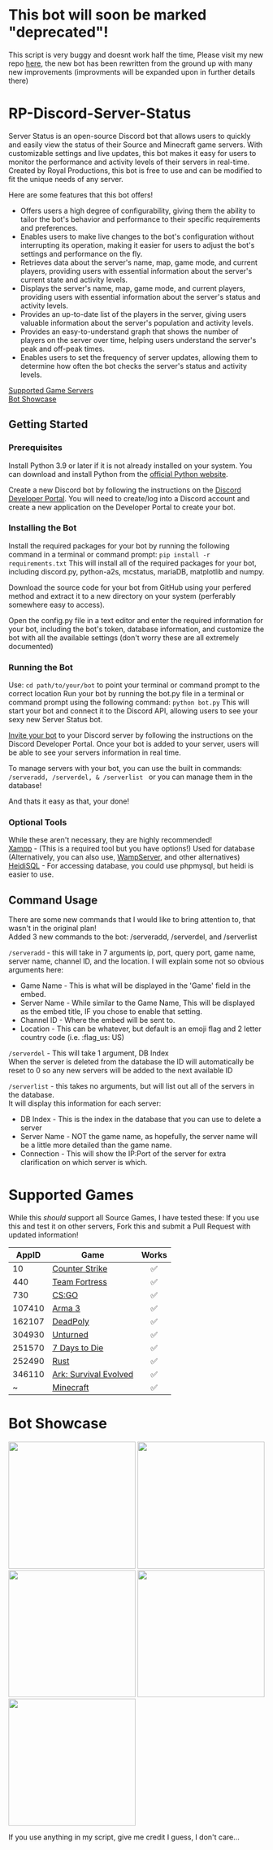 # This bot will soon be marked "deprecated"!
This script is very buggy and doesnt work half the time, Please visit my new repo [here](https://github.com/ihasTaco/ServerQuery), the new bot has been rewritten from the ground up with many new improvements (improvments will be expanded upon in further details there)

# RP-Discord-Server-Status

Server Status is an open-source Discord bot that allows users to quickly and easily view the status of their Source and Minecraft game servers. With customizable settings and live updates, this bot makes it easy for users to monitor the performance and activity levels of their servers in real-time. Created by Royal Productions, this bot is free to use and can be modified to fit the unique needs of any server.

Here are some features that this bot offers!
 - Offers users a high degree of configurability, giving them the ability to tailor the bot's behavior and performance to their specific requirements and preferences.
 - Enables users to make live changes to the bot's configuration without interrupting its operation, making it easier for users to adjust the bot's settings and performance on the fly.
 - Retrieves data about the server's name, map, game mode, and current players, providing users with essential information about the server's current state and activity levels.
 - Displays the server's name, map, game mode, and current players, providing users with essential information about the server's status and activity levels.
 - Provides an up-to-date list of the players in the server, giving users valuable information about the server's population and activity levels.
 - Provides an easy-to-understand graph that shows the number of players on the server over time, helping users understand the server's peak and off-peak times.
 - Enables users to set the frequency of server updates, allowing them to determine how often the bot checks the server's status and activity levels.

[Supported Game Servers](https://github.com/ihasTaco/RP-Discord-Server-Status#supported-games)<br>
[Bot Showcase](https://github.com/ihasTaco/RP-Discord-Server-Status#bot-showcase)

## Getting Started
### Prerequisites
Install Python 3.9 or later if it is not already installed on your system. You can download and install Python from the [official Python website](https://www.python.org/downloads/).

Create a new Discord bot by following the instructions on the [Discord Developer Portal](https://discord.com/developers/docs/intro). You will need to create/log into a Discord account and create a new application on the Developer Portal to create your bot.

### Installing the Bot

Install the required packages for your bot by running the following command in a terminal or command prompt: ```pip install -r requirements.txt``` This will install all of the required packages for your bot, including discord.py, python-a2s, mcstatus, mariaDB, matplotlib and numpy.

Download the source code for your bot from GitHub using your perfered method and extract it to a new directory on your system (perferably somewhere easy to access).

Open the config.py file in a text editor and enter the required information for your bot, including the bot's token, database information, and customize the bot with all the available settings (don't worry these are all extremely documented)

### Running the Bot

Use: ```cd path/to/your/bot``` to point your terminal or command prompt to the correct location
Run your bot by running the bot.py file in a terminal or command prompt using the following command: ```python bot.py``` This will start your bot and connect it to the Discord API, allowing users to see your sexy new Server Status bot.

[Invite your bot](https://discordpy.readthedocs.io/en/stable/discord.html) to your Discord server by following the instructions on the Discord Developer Portal. Once your bot is added to your server, users will be able to see your servers information in real time.

To manage servers with your bot, you can use the built in commands: ```/serveradd, /serverdel, & /serverlist ``` or you can manage them in the database!

And thats it easy as that, your done!

### Optional Tools
While these aren't necessary, they are highly recommended!<br>
[Xampp](https://www.apachefriends.org/) - (This is a required tool but you have options!) Used for database (Alternatively, you can also use, [WampServer](https://www.wampserver.com/en/), and other alternatives)<br>
[HeidiSQL](https://www.heidisql.com/) - For accessing database, you could use phpmysql, but heidi is easier to use.<br>

## Command Usage
There are some new commands that I would like to bring attention to, that wasn't in the original plan!<br>
Added 3 new commands to the bot: /serveradd, /serverdel, and /serverlist

```/serveradd``` - this will take in 7 arguments ip, port, query port, game name, server name, channel ID, and the location.
I will explain some not so obvious arguments here:
 - Game Name - This is what will be displayed in the 'Game' field in the embed.
 - Server Name - While similar to the Game Name, This will be displayed as the embed title, IF you chose to enable that setting.
 - Channel ID - Where the embed will be sent to.
 - Location - This can be whatever, but default is an emoji flag and 2 letter country code (i.e. :flag_us: US)

```/serverdel``` - This will take 1 argument, DB Index<br>
When the server is deleted from the database the ID will automatically be reset to 0 so any new servers will be added to the next available ID

```/serverlist``` - this takes no arguments, but will list out all of the servers in the database.<br>
It will display this information for each server:
 - DB Index - This is the index in the database that you can use to delete a server
 - Server Name - NOT the game name, as hopefully, the server name will be a little more detailed than the game name.
 - Connection - This will show the IP:Port of the server for extra clarification on which server is which.

# Supported Games

While this *should* support all Source Games, I have tested these:
If you use this and test it on other servers, Fork this and submit a Pull Request with updated information!

AppID | Game | Works 
----- | ---- | :---: 
10 | [Counter Strike](http://store.steampowered.com/app/10/) | :white_check_mark: |
440 | [Team Fortress](http://store.steampowered.com/app/440/) | :white_check_mark: |
730 | [CS:GO](http://store.steampowered.com/app/730/) | :white_check_mark: |
107410 | [Arma 3](http://store.steampowered.com/app/107410/) | :white_check_mark: |
162107 | [DeadPoly](https://store.steampowered.com/app/1621070/) | :white_check_mark: |
304930 | [Unturned](https://store.steampowered.com/app/304930/) | :white_check_mark: |
251570 | [7 Days to Die](http://store.steampowered.com/app/251570) | :white_check_mark: |
252490 | [Rust](http://store.steampowered.com/app/252490/) | :white_check_mark: |
346110 | [Ark: Survival Evolved](http://store.steampowered.com/app/252490/) | :white_check_mark: |
~ | [Minecraft](http://www.minecraft.net/) | :white_check_mark: |

# Bot Showcase
<img src="https://media.discordapp.net/attachments/1046993037240303728/1050509951325458482/Screenshot_2022-12-08_132930.png" style="width: 250px">
<img src="https://media.discordapp.net/attachments/1046993037240303728/1050509951690354718/Screenshot_2022-12-08_133027.png" style="width: 250px">
<img src="https://media.discordapp.net/attachments/1046993037240303728/1050509952055267418/Screenshot_2022-12-08_133103.png" style="width: 250px">
<img src="https://media.discordapp.net/attachments/1046993056227930173/1050982150792548352/Commands.png" style="width: 250px">
<img src="https://media.discordapp.net/attachments/1046993056227930173/1050982189099130920/serverlist_screenshot.png" style="width: 250px">

If you use anything in my script, give me credit I guess, I don't care...
